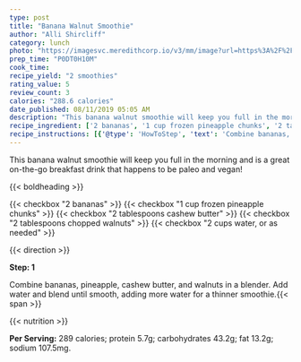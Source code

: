 ```yaml
---
type: post
title: "Banana Walnut Smoothie"
author: "Alli Shircliff"
category: lunch
photo: "https://imagesvc.meredithcorp.io/v3/mm/image?url=https%3A%2F%2Fimages.media-allrecipes.com%2Fuserphotos%2F4117373.jpg"
prep_time: "P0DT0H10M"
cook_time: 
recipe_yield: "2 smoothies"
rating_value: 5
review_count: 3
calories: "288.6 calories"
date_published: 08/11/2019 05:05 AM
description: "This banana walnut smoothie will keep you full in the morning and is a great on-the-go breakfast drink that happens to be paleo and vegan!"
recipe_ingredient: ['2 bananas', '1 cup frozen pineapple chunks', '2 tablespoons cashew butter', '2 tablespoons chopped walnuts', '2 cups water, or as needed']
recipe_instructions: [{'@type': 'HowToStep', 'text': 'Combine bananas, pineapple, cashew butter, and walnuts in a blender. Add water and blend until smooth, adding more water for a thinner smoothie.\n'}]
---
```


This banana walnut smoothie will keep you full in the morning and is a great on-the-go breakfast drink that happens to be paleo and vegan! 

{{< boldheading >}}

{{< checkbox "2  bananas" >}}
{{< checkbox "1 cup frozen pineapple chunks" >}}
{{< checkbox "2 tablespoons cashew butter" >}}
{{< checkbox "2 tablespoons chopped walnuts" >}}
{{< checkbox "2 cups water, or as needed" >}}


{{< direction >}}

**Step: 1**

Combine bananas, pineapple, cashew butter, and walnuts in a blender. Add water and blend until smooth, adding more water for a thinner smoothie.{{< span >}}

{{< nutrition >}}

**Per Serving:** 289 calories; protein 5.7g; carbohydrates 43.2g; fat 13.2g; sodium 107.5mg.
